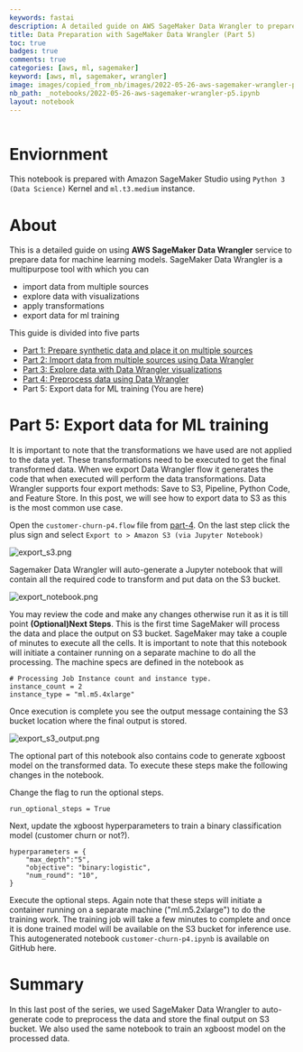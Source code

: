 ```yaml
---
keywords: fastai
description: A detailed guide on AWS SageMaker Data Wrangler to prepare data for machine learning models. This is a five parts series where we will prepare, import, explore, process, and export data using AWS Data Wrangler. You are reading **Part 5:Export data for ML training**.
title: Data Preparation with SageMaker Data Wrangler (Part 5)
toc: true 
badges: true
comments: true
categories: [aws, ml, sagemaker]
keyword: [aws, ml, sagemaker, wrangler]
image: images/copied_from_nb/images/2022-05-26-aws-sagemaker-wrangler-p5.jpeg
nb_path: _notebooks/2022-05-26-aws-sagemaker-wrangler-p5.ipynb
layout: notebook
---
```


<!--
#################################################
### THIS FILE WAS AUTOGENERATED! DO NOT EDIT! ###
#################################################
# file to edit: _notebooks/2022-05-26-aws-sagemaker-wrangler-p5.ipynb
-->

<div class="container" id="notebook-container">
        
<div class="cell border-box-sizing text_cell rendered"><div class="inner_cell">
<div class="text_cell_render border-box-sizing rendered_html">
<p><img src="/myblog/images/copied_from_nb/images/2022-05-26-aws-sagemaker-wrangler-p5.jpeg" alt=""></p>

</div>
</div>
</div>
<div class="cell border-box-sizing text_cell rendered"><div class="inner_cell">
<div class="text_cell_render border-box-sizing rendered_html">
<h1 id="Enviornment">Enviornment<a class="anchor-link" href="#Enviornment"> </a></h1><p>This notebook is prepared with Amazon SageMaker Studio using <code>Python 3 (Data Science)</code> Kernel and <code>ml.t3.medium</code> instance.</p>

</div>
</div>
</div>
<div class="cell border-box-sizing text_cell rendered"><div class="inner_cell">
<div class="text_cell_render border-box-sizing rendered_html">
<h1 id="About">About<a class="anchor-link" href="#About"> </a></h1><p>This is a detailed guide on using <strong>AWS SageMaker Data Wrangler</strong> service to prepare data for machine learning models. SageMaker Data Wrangler is a multipurpose tool with which you can</p>
<ul>
<li>import data from multiple sources</li>
<li>explore data with visualizations</li>
<li>apply transformations</li>
<li>export data for ml training</li>
</ul>
<p>This guide is divided into five parts</p>
<ul>
<li><a href="https://hassaanbinaslam.github.io/myblog/aws/ml/sagemaker/2022/05/17/aws-sagemaker-wrangler-p1.html">Part 1: Prepare synthetic data and place it on multiple sources</a></li>
<li><a href="https://hassaanbinaslam.github.io/myblog/aws/ml/sagemaker/2022/05/23/aws-sagemaker-wrangler-p2.html">Part 2: Import data from multiple sources using Data Wrangler</a></li>
<li><a href="https://hassaanbinaslam.github.io/myblog/aws/ml/sagemaker/2022/05/24/aws-sagemaker-wrangler-p3.html">Part 3: Explore data with Data Wrangler visualizations</a></li>
<li><a href="https://hassaanbinaslam.github.io/myblog/aws/ml/sagemaker/2022/05/25/aws-sagemaker-wrangler-p4.html">Part 4: Preprocess data using Data Wrangler</a></li>
<li>Part 5: Export data for ML training (You are here)</li>
</ul>

</div>
</div>
</div>
<div class="cell border-box-sizing text_cell rendered"><div class="inner_cell">
<div class="text_cell_render border-box-sizing rendered_html">
<h1 id="Part-5:-Export-data-for-ML-training">Part 5: Export data for ML training<a class="anchor-link" href="#Part-5:-Export-data-for-ML-training"> </a></h1><p>It is important to note that the transformations we have used are not applied to the data yet. These transformations need to be executed to get the final transformed data. When we export Data Wrangler flow it generates the code that when executed will perform the data transformations. Data Wrangler supports four export methods: Save to S3, Pipeline, Python Code, and Feature Store. In this post, we will see how to export data to S3 as this is the most common use case.</p>
<p>Open the <code>customer-churn-p4.flow</code> file from <a href="https://hassaanbinaslam.github.io/myblog/aws/ml/sagemaker/2022/05/25/aws-sagemaker-wrangler-p4.html">part-4</a>. On the last step click the plus sign and select <code>Export to &gt; Amazon S3 (via Jupyter Notebook)</code></p>
<p><img src="/myblog/images/copied_from_nb/images/2022-05-25-aws-sagemaker-wrangler-p5/export_s3.png" alt="export_s3.png"></p>
<p>Sagemaker Data Wrangler will auto-generate a Jupyter notebook that will contain all the required code to transform and put data on the S3 bucket.</p>
<p><img src="/myblog/images/copied_from_nb/images/2022-05-25-aws-sagemaker-wrangler-p5/export_notebook.png" alt="export_notebook.png"></p>
<p>You may review the code and make any changes otherwise run it as it is till point <strong>(Optional)Next Steps</strong>. This is the first time SageMaker will process the data and place the output on S3 bucket. SageMaker may take a couple of minutes to execute all the cells. It is important to note that this notebook will initiate a container running on a separate machine to do all the processing. The machine specs are defined in the notebook as</p>

<pre><code># Processing Job Instance count and instance type.
instance_count = 2
instance_type = "ml.m5.4xlarge"</code></pre>
<p>Once execution is complete you see the output message containing the S3 bucket location where the final output is stored.</p>
<p><img src="/myblog/images/copied_from_nb/images/2022-05-25-aws-sagemaker-wrangler-p5/export_s3_output.png" alt="export_s3_output.png"></p>

</div>
</div>
</div>
<div class="cell border-box-sizing text_cell rendered"><div class="inner_cell">
<div class="text_cell_render border-box-sizing rendered_html">
<p>The optional part of this notebook also contains code to generate xgboost model on the transformed data. To execute these steps make the following changes in the notebook.</p>
<p>Change the flag to run the optional steps.</p>

<pre><code>run_optional_steps = True</code></pre>
<p>Next, update the xgboost hyperparameters to train a binary classification model (customer churn or not?).</p>

<pre><code>hyperparameters = {
    "max_depth":"5",
    "objective": "binary:logistic",
    "num_round": "10",
}</code></pre>
<p>Execute the optional steps. Again note that these steps will initiate a container running on a separate machine ("ml.m5.2xlarge") to do the training work. The training job will take a few minutes to complete and once it is done trained model will be available on the S3 bucket for inference use. This autogenerated notebook <code>customer-churn-p4.ipynb</code> is available on GitHub here.</p>

</div>
</div>
</div>
<div class="cell border-box-sizing text_cell rendered"><div class="inner_cell">
<div class="text_cell_render border-box-sizing rendered_html">
<h1 id="Summary">Summary<a class="anchor-link" href="#Summary"> </a></h1><p>In this last post of the series, we used SageMaker Data Wrangler to auto-generate code to preprocess the data and store the final output on S3 bucket. We also used the same notebook to train an xgboost model on the processed data.</p>

</div>
</div>
</div>
</div>
 

